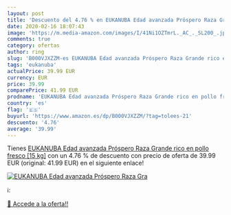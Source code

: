 ```yaml
---
layout: post
title: 'Descuento del 4.76 % en EUKANUBA Edad avanzada Próspero Raza Gra'
date: 2020-02-16 18:07:43
image: 'https://m.media-amazon.com/images/I/41Ni1OZTmrL._AC_._SL200_.jpg'
comments: true
category: ofertas
author: ring
slug: 'B000VJXZZM-es EUKANUBA Edad avanzada Próspero Raza Grande rico en pollo...'
tags: 'eukanuba'
actualPrice: 39.99 EUR
currency: EUR
price: 39.99
comparePrice: 41.99 EUR
prodname: 'EUKANUBA Edad avanzada Próspero Raza Grande rico en pollo fresco [15 kg]'
country: 'es'
flag: '🇪🇸'
buyurl: 'https://www.amazon.es/dp/B000VJXZZM/?tag=tolees-21'
descuento: '4.76'
average: '39.99'
---
```


Tienes [EUKANUBA Edad avanzada Próspero Raza Grande rico en pollo fresco [15 kg]](https://www.amazon.es/dp/B000VJXZZM/?tag=tolees-21) con un 4.76 % de descuento con precio de oferta de 39.99 EUR (original: 41.99 EUR) en el siguiente enlace!

[![EUKANUBA Edad avanzada Próspero Raza Gra](https://m.media-amazon.com/images/I/41Ni1OZTmrL._AC_._SL200_.jpg)](https://www.amazon.es/dp/B000VJXZZM/?tag=tolees-21)

ℹ️:


[🛒 Accede a la oferta!!](https://www.amazon.es/dp/B000VJXZZM/?tag=tolees-21)
